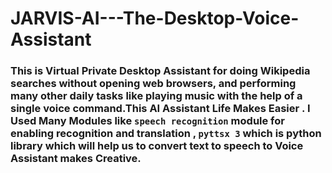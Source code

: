 # JARVIS-AI---The-Desktop-Voice-Assistant
### This is Virtual Private Desktop Assistant for doing Wikipedia searches without opening web browsers, and performing many other daily tasks like playing music with the help of a single voice command.This AI Assistant Life Makes Easier . I Used Many Modules like ``` speech recognition ```  module for  enabling recognition and translation , ``` pyttsx 3 ``` which is python library which will help us to convert text to speech to Voice Assistant makes Creative.
